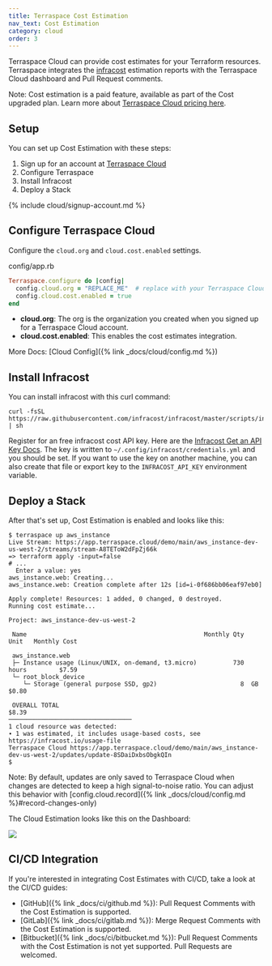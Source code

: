 ```yaml
---
title: Terraspace Cost Estimation
nav_text: Cost Estimation
category: cloud
order: 3
---
```


Terraspace Cloud can provide cost estimates for your Terraform resources. Terraspace integrates the [infracost](https://www.infracost.io/) estimation reports with the Terraspace Cloud dashboard and Pull Request comments.

Note: Cost estimation is a paid feature, available as part of the Cost upgraded plan. Learn more about [Terraspace Cloud pricing here](https://app.terraspace.cloud/pricing?type=cost).

## Setup

You can set up Cost Estimation with these steps:

1. Sign up for an account at [Terraspace Cloud](https://app.terraspace.cloud)
2. Configure Terraspace
3. Install Infracost
4. Deploy a Stack

{% include cloud/signup-account.md %}

## Configure Terraspace Cloud

Configure the `cloud.org` and `cloud.cost.enabled` settings.

config/app.rb

```ruby
Terraspace.configure do |config|
  config.cloud.org = "REPLACE_ME"  # replace with your Terraspace Cloud org name
  config.cloud.cost.enabled = true
end
```

* **cloud.org**: The org is the organization you created when you signed up for a Terraspace Cloud account.
* **cloud.cost.enabled**: This enables the cost estimates integration.

More Docs: [Cloud Config]({% link _docs/cloud/config.md %})

## Install Infracost

You can install infracost with this curl command:

    curl -fsSL https://raw.githubusercontent.com/infracost/infracost/master/scripts/install.sh | sh

Register for an free infracost cost API key. Here are the [Infracost Get an API Key Docs](https://www.infracost.io/docs/#2-get-api-key). The key is written to  `~/.config/infracost/credentials.yml` and you should be set. If you want to  use the key on another machine, you can also create that file or export key to the `INFRACOST_API_KEY` environment variable.

## Deploy a Stack

After that's set up, Cost Estimation is enabled and looks like this:

    $ terraspace up aws_instance
    Live Stream: https://app.terraspace.cloud/demo/main/aws_instance-dev-us-west-2/streams/stream-A8TEToW2dFpZj66k
    => terraform apply -input=false
    # ...
      Enter a value: yes
    aws_instance.web: Creating...
    aws_instance.web: Creation complete after 12s [id=i-0f686bb06eaf97eb0]

    Apply complete! Resources: 1 added, 0 changed, 0 destroyed.
    Running cost estimate...

    Project: aws_instance-dev-us-west-2

     Name                                                 Monthly Qty  Unit   Monthly Cost

     aws_instance.web
     ├─ Instance usage (Linux/UNIX, on-demand, t3.micro)          730  hours         $7.59
     └─ root_block_device
        └─ Storage (general purpose SSD, gp2)                       8  GB            $0.80

     OVERALL TOTAL                                                                   $8.39
    ──────────────────────────────────
    1 cloud resource was detected:
    ∙ 1 was estimated, it includes usage-based costs, see https://infracost.io/usage-file
    Terraspace Cloud https://app.terraspace.cloud/demo/main/aws_instance-dev-us-west-2/updates/update-8SDaiDxbsObgkQIn
    $

Note: By default, updates are only saved to Terraspace Cloud when changes are detected to keep a high signal-to-noise ratio.  You can adjust this behavior with [config.cloud.record]({% link _docs/cloud/config.md %}#record-changes-only)

 The Cloud Estimation looks like this on the Dashboard:

![](https://img.boltops.com/images/terraspace/cloud/costs/cost-estimation-example-v2.png)

## CI/CD Integration

If you're interested in integrating Cost Estimates with CI/CD, take a look at the CI/CD guides:

* [GitHub]({% link _docs/ci/github.md %}): Pull Request Comments with the Cost Estimation is supported.
* [GitLab]({% link _docs/ci/gitlab.md %}): Merge Request Comments with the Cost Estimation is supported.
* [Bitbucket]({% link _docs/ci/bitbucket.md %}): Pull Request Comments with the Cost Estimation is not yet supported. Pull Requests are welcomed.
